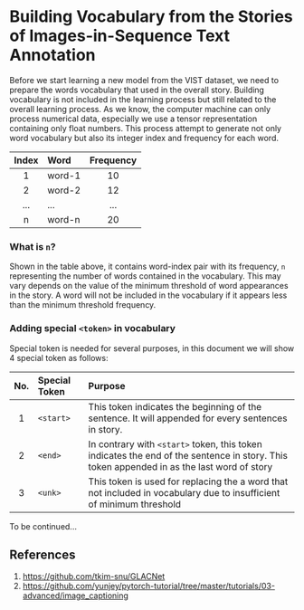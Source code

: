 # Building Vocabulary from the Stories of Images-in-Sequence Text Annotation
Before we start learning a new model from the VIST dataset, we need to prepare the words vocabulary that used in the overall story. Building vocabulary is not included in the learning process but still related to the overall learning process. As we know, the computer machine can only process numerical data, especially we use a tensor representation containing only float numbers. This process attempt to generate not only word vocabulary but also its integer index and frequency for each word.

| Index        | Word           | Frequency |
| :-------------: |:------------|:------------:|
|1|word-1|10|
|2|word-2|12|
|...|...|...|
|n|word-n|20|

### What is ```n```? 
Shown in the table above, it contains word-index pair with its frequency, ```n``` representing the number of words contained in the vocabulary. This may vary depends on the value of the minimum threshold of word appearances in the story. A word will not be included in the vocabulary if it appears less than the minimum threshold frequency. 

### Adding special ```<token>``` in vocabulary
Special token is needed for several purposes, in this document we will show 4 special token as follows:

| No.        | Special Token           | Purpose |
| :-------------: |:------------|:------------|
|1|```<start>```|This token indicates the beginning of the sentence. It will appended for every sentences in story.|
|2|```<end>```|In contrary with ```<start>``` token, this token indicates the end of the sentence in story. This token appended in as the last word of story|
|3|```<unk>```|This token is used for replacing the a word that not included in vocabulary due to insufficient of minimum threshold|

To be continued...

## References
1. https://github.com/tkim-snu/GLACNet
2. https://github.com/yunjey/pytorch-tutorial/tree/master/tutorials/03-advanced/image_captioning
